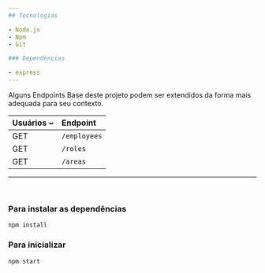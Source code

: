 ```yaml
---
## Tecnologias

- Node.js
- Npm
- Git

### Dependências

- express
---
```


Alguns Endpoints Base deste projeto podem ser extendidos da forma mais adequada para seu contexto.

| Usuários ~ | Endpoint     |
| :--------- | :----------- |
| GET        | `/employees` |
| GET        | `/roles`     |
| GET        | `/areas`     |

---

<br/>

### Para instalar as dependências

```
npm install
```

### Para inicializar

```
npm start
```
